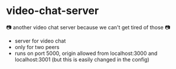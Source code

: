 # video-chat-server
:camera: another video chat server because we can't get tired of those :camera:

- server for video chat
- only for two peers
- runs on port 5000, origin allowed from localhost:3000 and localhost:3001 (but this is easily changed in the config)
